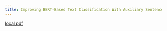 ```yaml
---
title: Improving BERT-Based Text Classification With Auxiliary Sentence and Domain Knowledge
---
```


[local pdf](../../../pdfs/Improving%20BERT-Based%20Text%20Classification%20With%20Auxiliary%20Sentence%20and%20Domain%20Knowledge.pdf)